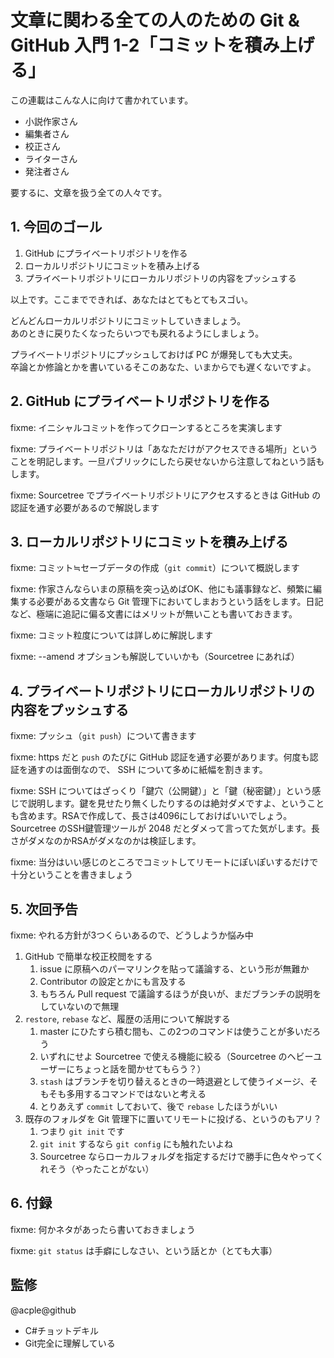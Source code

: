 # 文章に関わる全ての人のための Git & GitHub 入門 1-2「コミットを積み上げる」

この連載はこんな人に向けて書かれています。

- 小説作家さん
- 編集者さん
- 校正さん
- ライターさん
- 発注者さん

要するに、文章を扱う全ての人々です。

## 1. 今回のゴール

1. GitHub にプライベートリポジトリを作る
2. ローカルリポジトリにコミットを積み上げる
3. プライベートリポジトリにローカルリポジトリの内容をプッシュする

以上です。ここまでできれば、あなたはとてもとてもスゴい。

どんどんローカルリポジトリにコミットしていきましょう。\
あのときに戻りたくなったらいつでも戻れるようにしましょう。

プライベートリポジトリにプッシュしておけば PC が爆発しても大丈夫。\
卒論とか修論とかを書いているそこのあなた、いまからでも遅くないですよ。

## 2. GitHub にプライベートリポジトリを作る

fixme: イニシャルコミットを作ってクローンするところを実演します

fixme: プライベートリポジトリは「あなただけがアクセスできる場所」ということを明記します。一旦パブリックにしたら戻せないから注意してねという話もします。

fixme: Sourcetree でプライベートリポジトリにアクセスするときは GitHub の認証を通す必要があるので解説します

## 3. ローカルリポジトリにコミットを積み上げる

fixme: コミット≒セーブデータの作成（`git commit`）について概説します

fixme: 作家さんならいまの原稿を突っ込めばOK、他にも議事録など、頻繁に編集する必要がある文書なら Git 管理下においてしまおうという話をします。日記など、極端に追記に偏る文書にはメリットが無いことも書いておきます。

fixme: コミット粒度については詳しめに解説します

fixme: --amend オプションも解説していいかも（Sourcetree にあれば）

## 4. プライベートリポジトリにローカルリポジトリの内容をプッシュする

fixme: プッシュ（`git push`）について書きます

fixme: https だと `push` のたびに GitHub 認証を通す必要があります。何度も認証を通すのは面倒なので、 SSH について多めに紙幅を割きます。

fixme: SSH についてはざっくり「鍵穴（公開鍵）」と「鍵（秘密鍵）」という感じで説明します。鍵を見せたり無くしたりするのは絶対ダメですよ、ということも含めます。RSAで作成して、長さは4096にしておけばいいでしょう。Sourcetree のSSH鍵管理ツールが 2048 だとダメって言ってた気がします。長さがダメなのかRSAがダメなのかは検証します。

fixme: 当分はいい感じのところでコミットしてリモートにぽいぽいするだけで十分ということを書きましょう

## 5. 次回予告

fixme: やれる方針が3つくらいあるので、どうしようか悩み中

1. GitHub で簡単な校正校閲をする
   1. issue に原稿へのパーマリンクを貼って議論する、という形が無難か
   2. Contributor の設定とかにも言及する
   3. もちろん Pull request で議論するほうが良いが、まだブランチの説明をしていないので無理
2. `restore`, `rebase` など、履歴の活用について解説する
   1. master にひたすら積む間も、この2つのコマンドは使うことが多いだろう
   2. いずれにせよ Sourcetree で使える機能に絞る（Sourcetree のヘビーユーザーにちょっと話を聞かせてもらう？）
   3. `stash` はブランチを切り替えるときの一時退避として使うイメージ、そもそも多用するコマンドではないと考える
   4. とりあえず `commit` しておいて、後で `rebase` したほうがいい
3. 既存のフォルダを Git 管理下に置いてリモートに投げる、というのもアリ？
   1. つまり `git init` です
   2. `git init` するなら `git config` にも触れたいよね
   3. Sourcetree ならローカルフォルダを指定するだけで勝手に色々やってくれそう（やったことがない）

## 6. 付録

fixme: 何かネタがあったら書いておきましょう

fixme: `git status` は手癖にしなさい、という話とか（とても大事）

## 監修

@acple@github

- C#チョットデキル
- Git完全に理解している
